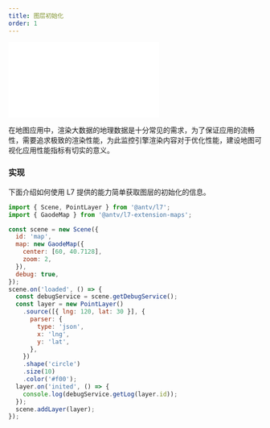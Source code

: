 ```yaml
---
title: 图层初始化
order: 1
---
```


<embed src="@/docs/api/common/style.md"></embed>

在地图应用中，渲染大数据的地理数据是十分常见的需求，为了保证应用的流畅性，需要追求极致的渲染性能，为此监控引擎渲染内容对于优化性能，建设地图可视化应用性能指标有切实的意义。

### 实现

下面介绍如何使用 L7 提供的能力简单获取图层的初始化的信息。

```javascript
import { Scene, PointLayer } from '@antv/l7';
import { GaodeMap } from '@antv/l7-extension-maps';

const scene = new Scene({
  id: 'map',
  map: new GaodeMap({
    center: [60, 40.7128],
    zoom: 2,
  }),
  debug: true,
});
scene.on('loaded', () => {
  const debugService = scene.getDebugService();
  const layer = new PointLayer()
    .source([{ lng: 120, lat: 30 }], {
      parser: {
        type: 'json',
        x: 'lng',
        y: 'lat',
      },
    })
    .shape('circle')
    .size(10)
    .color('#f00');
  layer.on('inited', () => {
    console.log(debugService.getLog(layer.id));
  });
  scene.addLayer(layer);
});
```
